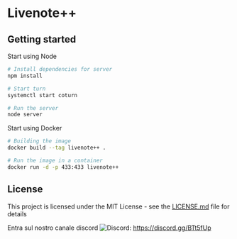 # Livenote++

## Getting started

Start using Node

```bash
# Install dependencies for server
npm install

# Start turn
systemctl start coturn

# Run the server
node server
```

Start using Docker

```bash
# Building the image
docker build --tag livenote++ .

# Run the image in a container
docker run -d -p 433:433 livenote++
```

## License

This project is licensed under the MIT License - see the [LICENSE.md](LICENSE) file for details

Entra sul nostro canale discord ![Discord](https://img.shields.io/discord/693092516286693387):
https://discord.gg/BTt5fUp